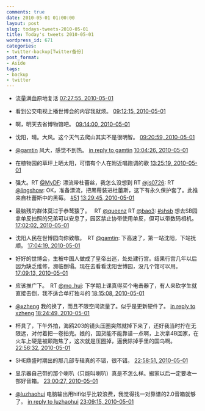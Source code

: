 ```yaml
---
comments: true
date: 2010-05-01 01:00:00
layout: post
slug: todays-tweets-2010-05-01
title: Today's tweets 2010-05-01
wordpress_id: 671
categories:
- twitter-backup[Twitter备份]
post_format:
- Aside
tags:
- backup
- twitter
---
```





  * 流量满血原地复活 [07:27:55, 2010-05-01](http://twitter.com/gfrog/statuses/13156426323)





  * 看到公交电视上播世博会的内容我就烦。 [09:12:15, 2010-05-01](http://twitter.com/gfrog/statuses/13161159495)





  * 啊，明天去省博物馆吧。 [09:14:00, 2010-05-01](http://twitter.com/gfrog/statuses/13161239498)





  * 沈阳，晴。大风。这个天气去爬山其实不是很明智。 [09:20:59, 2010-05-01](http://twitter.com/gfrog/statuses/13161568821)





  * [@gamtin](http://twitter.com/gamtin) 风大，感觉不到热。 [in reply to gamtin](http://twitter.com/gamtin/statuses/13161902696) [10:04:26, 2010-05-01](http://twitter.com/gfrog/statuses/13163662785)





  * 在植物园的草坪上晒太阳，可惜有个人在附近唱跑调的歌 [13:25:19, 2010-05-01](http://twitter.com/gfrog/statuses/13172844270)





  * 强大。RT [@MyDF](http://twitter.com/MyDF): 漂流带杜蕾丝，我怎么没想到 RT [@js0726](http://twitter.com/js0726): RT [@lingshow](http://twitter.com/lingshow): OK，准备漂流，把黑莓装进杜蕾斯，这下有永久保护套了。此推来自杜蕾斯中的黑莓。 [#51](http://search.twitter.com/search?q=%2351) [13:29:45, 2010-05-01](http://twitter.com/gfrog/statuses/13173007462)





  * 最脑残的群体莫过于恭鹜猿了。　 RT [@queenz](http://twitter.com/queenz) RT [@bao3](http://twitter.com/bao3): [#shsb](http://search.twitter.com/search?q=%23shsb) 想去SB园拿单反拍照的兄弟可以安息了，园区禁止协带使用单反，但可以带数码相机。 [17:02:02, 2010-05-01](http://twitter.com/gfrog/statuses/13179506399)





  * 沈阳人民在世博园向你致敬。　RT [@gamtin](http://twitter.com/gamtin): 下高速了，第一站沈阳，下站抚顺。 [17:04:19, 2010-05-01](http://twitter.com/gfrog/statuses/13179571608)





  * 好好的世博会，生被中国人做成了皇帝出巡，处处建行宫。结果行宫几年以后因为缺乏维修，濒临倒塌。现在去看看沈阳世博园，没几个馆可以用。 [17:09:13, 2010-05-01](http://twitter.com/gfrog/statuses/13179704632)





  * 应该推广下。　RT [@mo_hui](http://twitter.com/mo_hui): 下学期上课真得买个电击器了，有人来砍学生就直接击倒，我不适合单打独斗的 [18:15:08, 2010-05-01](http://twitter.com/gfrog/statuses/13181495975)





  * [@xzheng](http://twitter.com/xzheng) 我的换了，而且不限空间流量了。似乎是更新硬件了。 [in reply to xzheng](http://twitter.com/xzheng/statuses/13181459885) [18:24:49, 2010-05-01](http://twitter.com/gfrog/statuses/13181760397)





  * 杯具了，下午外拍，海鸥203的镜头压圈突然就掉下来了，还好我当时拧在无限远，对付着把一卷拍完。娘的，国货能不能靠谱一点啊，上次拿4B回家，在火车上硬是被颠跑焦了，这次就是压圈掉，逼我除掉手里的国鸟啊。 [22:56:32, 2010-05-01](http://twitter.com/gfrog/statuses/13192151659)





  * SHE鼎盛时期出的那几部专辑真的不错，很不错。 [22:58:51, 2010-05-01](http://twitter.com/gfrog/statuses/13192266172)





  * 显示器自己带的那个喇叭（只能叫喇叭）真是不怎么样。搬家以后一定要收一部好音箱。 [23:00:27, 2010-05-01](http://twitter.com/gfrog/statuses/13192353166)





  * [@luzhaohui](http://twitter.com/luzhaohui) 电脑输出用hifi似乎比较浪费，我觉得找一对靠谱的2.0音箱就够了。 [in reply to luzhaohui](http://twitter.com/luzhaohui/statuses/13192676197) [23:09:15, 2010-05-01](http://twitter.com/gfrog/statuses/13192802853)





